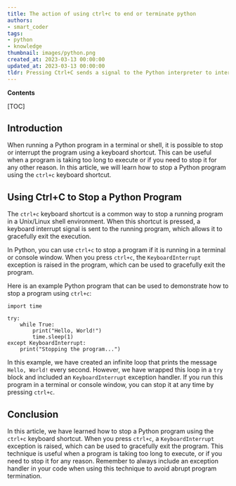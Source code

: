 ```yaml
---
title: The action of using ctrl+c to end or terminate python
authors:
- smart_coder
tags:
- python
- knowledge
thumbnail: images/python.png
created_at: 2023-03-13 00:00:00
updated_at: 2023-03-13 00:00:00
tldr: Pressing Ctrl+C sends a signal to the Python interpreter to interrupt and stop the current program execution.
---
```


**Contents**

[TOC]

## Introduction

When running a Python program in a terminal or shell, it is possible to stop or interrupt the program using a keyboard shortcut. This can be useful when a program is taking too long to execute or if you need to stop it for any other reason. In this article, we will learn how to stop a Python program using the `ctrl+c` keyboard shortcut.

## Using Ctrl+C to Stop a Python Program

The `ctrl+c` keyboard shortcut is a common way to stop a running program in a Unix/Linux shell environment. When this shortcut is pressed, a keyboard interrupt signal is sent to the running program, which allows it to gracefully exit the execution.

In Python, you can use `ctrl+c` to stop a program if it is running in a terminal or console window. When you press `ctrl+c`, the `KeyboardInterrupt` exception is raised in the program, which can be used to gracefully exit the program.

Here is an example Python program that can be used to demonstrate how to stop a program using `ctrl+c`:

```
import time
 
try:
    while True:
        print("Hello, World!")
        time.sleep(1)
except KeyboardInterrupt:
    print("Stopping the program...")
```

In this example, we have created an infinite loop that prints the message `Hello, World!` every second. However, we have wrapped this loop in a `try` block and included an `KeyboardInterrupt` exception handler. If you run this program in a terminal or console window, you can stop it at any time by pressing `ctrl+c`.

## Conclusion

In this article, we have learned how to stop a Python program using the `ctrl+c` keyboard shortcut. When you press `ctrl+c`, a `KeyboardInterrupt` exception is raised, which can be used to gracefully exit the program. This technique is useful when a program is taking too long to execute, or if you need to stop it for any reason. Remember to always include an exception handler in your code when using this technique to avoid abrupt program termination.
